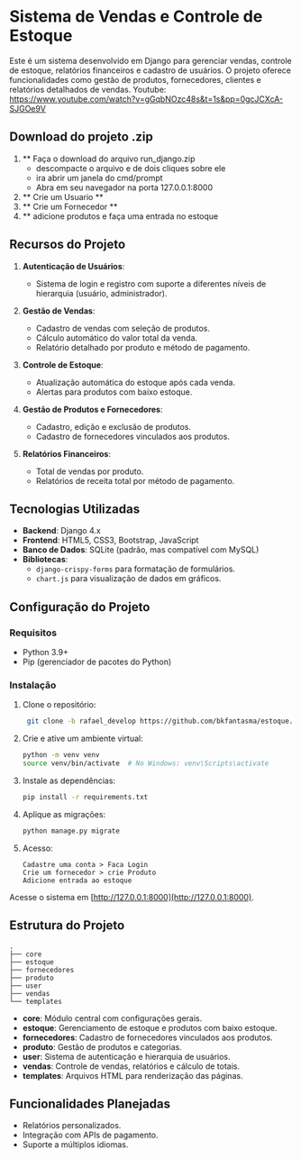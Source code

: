 # Sistema de Vendas e Controle de Estoque

Este é um sistema desenvolvido em Django para gerenciar vendas, controle de estoque, relatórios financeiros e cadastro de usuários. O projeto oferece funcionalidades como gestão de produtos, fornecedores, clientes e relatórios detalhados de vendas.
Youtube: https://www.youtube.com/watch?v=gGqbNOzc48s&t=1s&pp=0gcJCXcA-SJGOe9V

## Download do projeto .zip

1. ** Faça o download do arquivo run_django.zip
   - descompacte o arquivo e de dois cliques sobre ele
   - ira abrir um janela do cmd/prompt
   - Abra em seu navegador na porta 127.0.0.1:8000
2. ** Crie um Usuario **
3. ** Crie um Fornecedor **
4.  ** adicione produtos e faça uma entrada no estoque

## Recursos do Projeto

1. **Autenticação de Usuários**:
   - Sistema de login e registro com suporte a diferentes níveis de hierarquia (usuário, administrador).

2. **Gestão de Vendas**:
   - Cadastro de vendas com seleção de produtos.
   - Cálculo automático do valor total da venda.
   - Relatório detalhado por produto e método de pagamento.

3. **Controle de Estoque**:
   - Atualização automática do estoque após cada venda.
   - Alertas para produtos com baixo estoque.

4. **Gestão de Produtos e Fornecedores**:
   - Cadastro, edição e exclusão de produtos.
   - Cadastro de fornecedores vinculados aos produtos.

5. **Relatórios Financeiros**:
   - Total de vendas por produto.
   - Relatórios de receita total por método de pagamento.

## Tecnologias Utilizadas

- **Backend**: Django 4.x
- **Frontend**: HTML5, CSS3, Bootstrap, JavaScript
- **Banco de Dados**: SQLite (padrão, mas compatível com MySQL)
- **Bibliotecas**:
  - `django-crispy-forms` para formatação de formulários.
  - `chart.js` para visualização de dados em gráficos.

## Configuração do Projeto

### Requisitos
- Python 3.9+
- Pip (gerenciador de pacotes do Python)

### Instalação

1. Clone o repositório:
   ```bash
    git clone -b rafael_develop https://github.com/bkfantasma/estoque.git
   ```

2. Crie e ative um ambiente virtual:
   ```bash
   python -m venv venv
   source venv/bin/activate  # No Windows: venv\Scripts\activate
   ```

3. Instale as dependências:
   ```bash
   pip install -r requirements.txt
   ```

4. Aplique as migrações:
   ```bash
   python manage.py migrate
   ```

5. Acesso:
   ```
   Cadastre uma conta > Faca Login
   Crie um fornecedor > crie Produto
   Adicione entrada ao estoque 
   ```


Acesse o sistema em [http://127.0.0.1:8000](http://127.0.0.1:8000).

## Estrutura do Projeto

```
.
├── core
├── estoque
├── fornecedores
├── produto
├── user
├── vendas
└── templates
```

- **core**: Módulo central com configurações gerais.
- **estoque**: Gerenciamento de estoque e produtos com baixo estoque.
- **fornecedores**: Cadastro de fornecedores vinculados aos produtos.
- **produto**: Gestão de produtos e categorias.
- **user**: Sistema de autenticação e hierarquia de usuários.
- **vendas**: Controle de vendas, relatórios e cálculo de totais.
- **templates**: Arquivos HTML para renderização das páginas.

## Funcionalidades Planejadas
- Relatórios personalizados.
- Integração com APIs de pagamento.
- Suporte a múltiplos idiomas.
